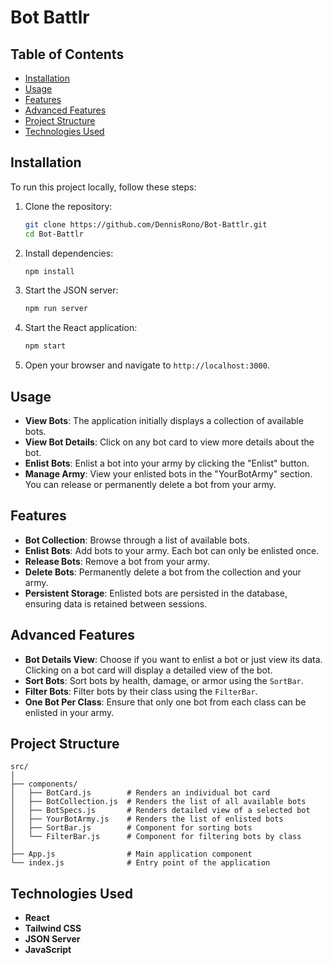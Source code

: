 # Bot Battlr

## Table of Contents

- [Installation](#installation)
- [Usage](#usage)
- [Features](#features)
- [Advanced Features](#advanced-features)
- [Project Structure](#project-structure)
- [Technologies Used](#technologies-used)

## Installation

To run this project locally, follow these steps:

1. Clone the repository:

   ```bash
   git clone https://github.com/DennisRono/Bot-Battlr.git
   cd Bot-Battlr
   ```

2. Install dependencies:

   ```bash
   npm install
   ```

3. Start the JSON server:

   ```bash
   npm run server
   ```

4. Start the React application:

   ```bash
   npm start
   ```

5. Open your browser and navigate to `http://localhost:3000`.

## Usage

- **View Bots**: The application initially displays a collection of available bots.
- **View Bot Details**: Click on any bot card to view more details about the bot.
- **Enlist Bots**: Enlist a bot into your army by clicking the "Enlist" button.
- **Manage Army**: View your enlisted bots in the "YourBotArmy" section. You can release or permanently delete a bot from your army.

## Features

- **Bot Collection**: Browse through a list of available bots.
- **Enlist Bots**: Add bots to your army. Each bot can only be enlisted once.
- **Release Bots**: Remove a bot from your army.
- **Delete Bots**: Permanently delete a bot from the collection and your army.
- **Persistent Storage**: Enlisted bots are persisted in the database, ensuring data is retained between sessions.

## Advanced Features

- **Bot Details View**: Choose if you want to enlist a bot or just view its data. Clicking on a bot card will display a detailed view of the bot.
- **Sort Bots**: Sort bots by health, damage, or armor using the `SortBar`.
- **Filter Bots**: Filter bots by their class using the `FilterBar`.
- **One Bot Per Class**: Ensure that only one bot from each class can be enlisted in your army.

## Project Structure

```
src/
│
├── components/
│   ├── BotCard.js        # Renders an individual bot card
│   ├── BotCollection.js  # Renders the list of all available bots
│   ├── BotSpecs.js       # Renders detailed view of a selected bot
│   ├── YourBotArmy.js    # Renders the list of enlisted bots
│   ├── SortBar.js        # Component for sorting bots
│   └── FilterBar.js      # Component for filtering bots by class
│
├── App.js                # Main application component
└── index.js              # Entry point of the application
```

## Technologies Used

- **React**
- **Tailwind CSS**
- **JSON Server**
- **JavaScript**
